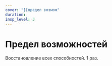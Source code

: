 ```yaml
---
cover: "[[предел возмож"
duration: 
insp_level: 3
---
```

# Предел возможностей

Восстановление всех способностей. 1 раз.
